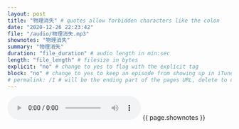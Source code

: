 ```yaml
---
layout: post
title: "物理消失" # quotes allow forbidden characters like the colon
date: "2020-12-26 22:23:42"
file: "/audio/物理消失.mp3"
shownotes: "物理消失"
summary: "物理消失"
duration: "file_duration" # audio length in min:sec
length: "file_length" # filesize in bytes
explicit: "no" # change to yes to flag with the explicit tag
block: "no" # change to yes to keep an episode from showing up in iTunes
# permalink: /1 # will be the ending part of the pages URL, delete to default to the title
---
```


<audio controls>
<source src="{{site.url}}{{site.baseurl}}{{ page.file }}" type="audio/x-mp3">
Your browser does not support the audio element.
</audio>
{{ page.shownotes }}
